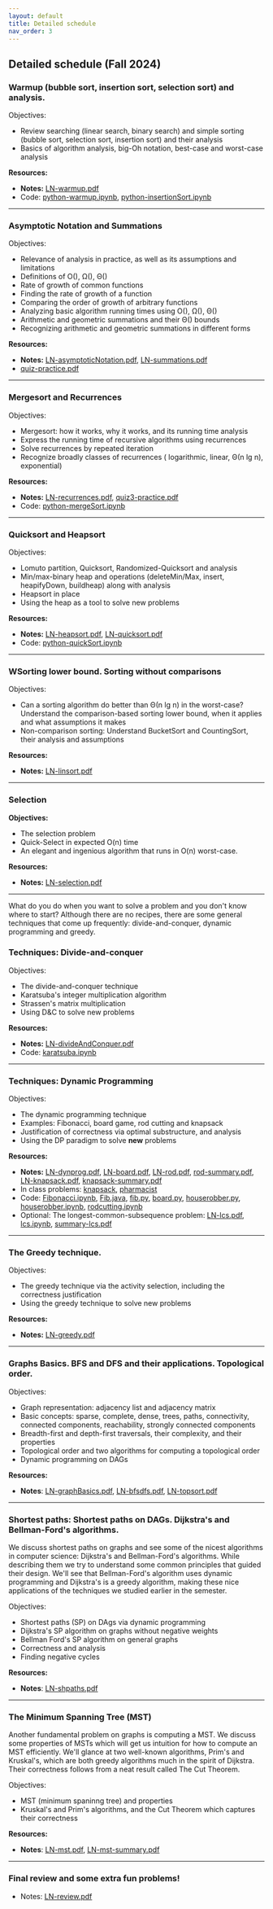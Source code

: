 ```yaml
---
layout: default 
title: Detailed schedule
nav_order: 3
---
```



## Detailed schedule (Fall 2024)



### Warmup (bubble sort, insertion sort, selection sort) and analysis.

Objectives: 
  *  Review searching (linear search, binary search) and simple sorting (bubble sort, selection sort, insertion sort) and their analysis
  *  Basics of algorithm analysis, big-Oh notation,  best-case and worst-case analysis

__Resources:__     
  * __Notes:__ [LN-warmup.pdf](../docs/LN-warmup.pdf)     
  *  Code: [python-warmup.ipynb](../docs/python-warmup.ipynb), [python-insertionSort.ipynb](../docs/python-insertionSort.ipynb)
    
 ***
 
 
### Asymptotic Notation and Summations

Objectives:
* Relevance of analysis in practice, as well as its assumptions and limitations
* Definitions of O(), Ω(), Θ()
* Rate of growth of common functions
* Finding the rate of growth of a function
* Comparing the order of growth of  arbitrary functions 
* Analyzing basic algorithm running times using O(), Ω(), Θ() 
* Arithmetic and geometric summations and their Θ() bounds 
* Recognizing arithmetic and geometric summations in different forms

__Resources:__    
  * __Notes:__ [LN-asymptoticNotation.pdf](../docs/LN-asymptoticNotation.pdf),  [LN-summations.pdf](../docs/LN-summations.pdf)
  * [quiz-practice.pdf](../docs/quiz2-practice.pdf)
    
***
      
   
### Mergesort and Recurrences

Objectives: 
* Mergesort: how it works, why it works, and its running time analysis
* Express the running time of recursive algorithms using recurrences
* Solve recurrences by repeated iteration
* Recognize broadly classes of recurrences ( logarithmic, linear, Θ(n lg n), exponential)

__Resources:__    
  * __Notes:__ [LN-recurrences.pdf](../docs/LN-recurrences.pdf), [quiz3-practice.pdf](../docs/quiz3-practice.pdf)
  * Code: [python-mergeSort.ipynb](../docs/python-mergesort.ipynb)
    
 ***


### Quicksort and Heapsort 

Objectives:
* Lomuto partition, Quicksort, Randomized-Quicksort and analysis
* Min/max-binary heap  and operations   (deleteMin/Max, insert, heapifyDown, buildheap) along with  analysis 
* Heapsort  in place 
* Using the heap as a tool to solve new problems 

__Resources:__     
* __Notes:__ [LN-heapsort.pdf](../docs/LN-heapsort.pdf), [LN-quicksort.pdf](../docs/LN-quicksort.pdf)  
* Code: [python-quickSort.ipynb](../docs/python-quicksort.ipynb)
  
 ***
  
  
### WSorting lower bound. Sorting without comparisons

Objectives: 
* Can a sorting algorithm do better than Θ(n lg n) in the worst-case? Understand the comparison-based sorting lower bound, when it applies and what assumptions it makes
* Non-comparison sorting: Understand BucketSort and CountingSort,  their analysis and assumptions

__Resources:__     
  * __Notes:__ [LN-linsort.pdf](../docs/LN-linsort.pdf)
    
***


### Selection

__Objectives:__ 
* The selection problem
* Quick-Select in expected O(n) time 
* An elegant and ingenious algorithm that runs in O(n) worst-case.

__Resources:__
  * __Notes:__  [LN-selection.pdf](../docs/LN-selection.pdf)
    
 ***
 

What do you do when you want to solve a problem and you don't know where to start? Although there are no recipes, there are some general techniques that come up frequently: divide-and-conquer, dynamic programming and greedy.  

### Techniques: Divide-and-conquer


Objectives: 
* The divide-and-conquer technique 
* Karatsuba's integer multiplication algorithm
* Strassen's  matrix multiplication  
* Using D&C to solve new problems

__Resources:__
  * __Notes:__ [LN-divideAndConquer.pdf](../docs/LN-divideAndConquer.pdf)
  * Code: [karatsuba.ipynb](../docs/python-Karatsuba.ipynb)
    
***
 
### Techniques: Dynamic Programming 

Objectives:
* The dynamic programming  technique
* Examples: Fibonacci, board game, rod cutting and knapsack
* Justification of correctness via optimal substructure, and analysis
* Using the DP paradigm to solve **new** problems 

__Resources:__
* __Notes:__ [LN-dynprog.pdf](../docs/LN-dynprog.pdf), [LN-board.pdf](../docs/LN-board.pdf), [LN-rod.pdf](../docs/LN-rod.pdf), [rod-summary.pdf](../docs/summary-rod.pdf), [LN-knapsack.pdf](../docs/LN-knapsack.pdf), [knapsack-summary.pdf](../docs/summary-knapsack.pdf)
* In class problems: [knapsack](../docs/week10-problem1.pdf), [pharmacist](../docs/week10-problem2.pdf)
*  Code: [Fibonacci.ipynb](../docs/python-Fibonacci.ipynb), [Fib.java](../docs/Fib.java), [fib.py](../docs/fib.py), [board.py](../docs/board.py), [houserobber.py](../docs/houserobber.py), [houserobber.ipynb](../docs/python-houserobber.ipynb), [rodcutting.ipynb](../docs/python-RodCutting.ipynb)
*  Optional: The longest-common-subsequence  problem:  [LN-lcs.pdf](../docs/LN-lcs.pdf),  [lcs.ipynb](../docs/python-LCS.ipynb), [summary-lcs.pdf](../docs/summary-lcs.pdf)

***
 
### The Greedy technique.  

Objectives:
* The greedy technique  via the activity selection, including the correctness justification
* Using the greedy technique to solve new problems
  
__Resources:__
* __Notes:__ [LN-greedy.pdf](../docs/LN-greedy.pdf)

***
 
 
### Graphs Basics. BFS and DFS and their applications.  Topological order. 


Objectives:
* Graph representation:  adjacency list and adjacency matrix 
* Basic concepts: sparse, complete, dense, trees, paths, connectivity, connected components, reachability, strongly connected components 
* Breadth-first and depth-first traversals, their complexity,  and their properties 
* Topological order and  two algorithms for computing a topological order
* Dynamic programming on DAGs

__Resources:__
*  __Notes__: [LN-graphBasics.pdf](../docs/LN-basics.pdf), [LN-bfsdfs.pdf](../docs/LN-bfsdfs.pdf), [LN-topsort.pdf](../docs/LN-topsort.pdf) 

***

  
### Shortest paths: Shortest paths on DAGs.  Dijkstra's and  Bellman-Ford's algorithms. 

We discuss shortest paths on graphs and see some of the nicest algorithms in computer science: Dijkstra's and Bellman-Ford's algorithms. While describing them we try to understand some common principles that guided their design. We'll see that Bellman-Ford's
algorithm uses dynamic programming and Dijkstra's is a greedy algorithm, making these nice applications of the techniques we studied
earlier in the semester.

Objectives:
* Shortest paths (SP) on DAgs via dynamic programming
* Dijkstra's SP algorithm on graphs without negative weights
* Bellman Ford's SP algorithm on general graphs
* Correctness and analysis
* Finding negative cycles 

__Resources:__
*  __Notes__:  [LN-shpaths.pdf](../docs/LN-shpaths.pdf)

***

 
### The Minimum Spanning Tree (MST) 

Another fundamental problem on graphs is computing a MST. We discuss
some properties of MSTs which will get us intuition for how to
compute an MST efficiently. We'll glance at two well-known algorithms,
Prim's and Kruskal's, which are both greedy algorithms much in the
spirit of Dijkstra.  Their correctness follows from a neat result
called The Cut Theorem.

Objectives:
* MST (minimum spaninng tree)  and properties
* Kruskal's and Prim's algorithms, and the Cut Theorem which captures their correctness

__Resources:__
*  __Notes__:  [LN-mst.pdf](../docs/LN-mst.pdf), [LN-mst-summary.pdf](../docs/LN-mst-summary.pdf)

***

### Final review and some extra fun problems!

* Notes: [LN-review.pdf](../docs/LN-review.pdf)

 




